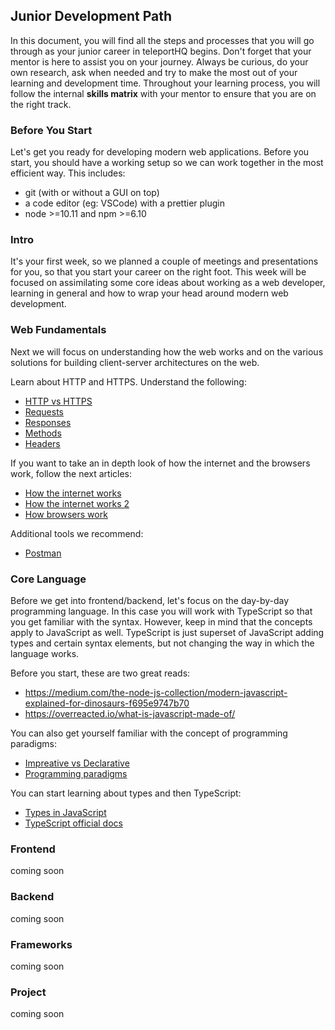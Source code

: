 ## Junior Development Path

In this document, you will find all the steps and processes that you will go through as your junior career in teleportHQ begins. Don't forget that your mentor is here to assist you on your journey. Always be curious, do your own research, ask when needed and try to make the most out of your learning and development time. Throughout your learning process, you will follow the internal **skills matrix** with your mentor to ensure that you are on the right track.

### Before You Start

Let's get you ready for developing modern web applications. Before you start, you should have a working setup so we can work together in the most efficient way. This includes:
* git (with or without a GUI on top)
* a code editor (eg: VSCode) with a prettier plugin
* node >=10.11 and npm >=6.10

### Intro

It's your first week, so we planned a couple of meetings and presentations for you, so that you start your career on the right foot. This week will be focused on assimilating some core ideas about working as a web developer, learning in general and how to wrap your head around modern web development.

### Web Fundamentals

Next we will focus on understanding how the web works and on the various solutions for building client-server architectures on the web.

Learn about HTTP and HTTPS. Understand the following:
* [HTTP vs HTTPS](https://www.cloudflare.com/learning/ssl/why-is-http-not-secure/)
* [Requests](https://developer.mozilla.org/en-US/docs/Web/HTTP/Methods)
* [Responses](https://developer.mozilla.org/en-US/docs/Web/HTTP/Status)
* [Methods](https://www.tutorialspoint.com/http/http_methods.htm)
* [Headers](https://developer.mozilla.org/en-US/docs/Web/HTTP/Headers)

If you want to take an in depth look of how the internet and the browsers work, follow the next articles:
* [How the internet works](https://web.stanford.edu/class/msande91si/www-spr04/readings/week1/InternetWhitepaper.htm)
* [How the internet works 2](https://www.explainthatstuff.com/internet.html)
* [How browsers work](https://www.html5rocks.com/en/tutorials/internals/howbrowserswork/)

Additional tools we recommend:
* [Postman](https://www.getpostman.com/)

### Core Language

Before we get into frontend/backend, let's focus on the day-by-day programming language. In this case you will work with TypeScript so that you get familiar with the syntax. However, keep in mind that the concepts apply to JavaScript as well. TypeScript is just superset of JavaScript adding types and certain syntax elements, but not changing the way in which the language works.

Before you start, these are two great reads:
* https://medium.com/the-node-js-collection/modern-javascript-explained-for-dinosaurs-f695e9747b70
* https://overreacted.io/what-is-javascript-made-of/

You can also get yourself familiar with the concept of programming paradigms:
* [Impreative vs Declarative](https://tylermcginnis.com/imperative-vs-declarative-programming/)
* [Programming paradigms](https://www.freecodecamp.org/news/what-exactly-is-a-programming-paradigm/)

You can start learning about types and then TypeScript:
* [Types in JavaScript](https://github.com/getify/You-Dont-Know-JS/tree/2nd-ed/types-grammar)
* [TypeScript official docs](https://www.typescriptlang.org/docs/home.html)

### Frontend

coming soon

### Backend

coming soon

### Frameworks

coming soon

### Project

coming soon
